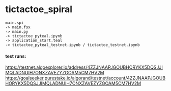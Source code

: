 # tictactoe_spiral

```
main.spi 
-> main.fsx 
-> main.py 
-> tictactoe_pyteal.ipynb 
-> application_start.teal
-> tictactoe_pyteal_testnet.ipynb / tictactoe_testnet.ipynb
```

#### test runs:
https://testnet.algoexplorer.io/address/4ZZJNAAPJGOUBHORYKX5DQSJJIMQLADNUIH7ONXZAVEZYZGOAM5CM7HV2M
https://goalseeker.purestake.io/algorand/testnet/account/4ZZJNAAPJGOUBHORYKX5DQSJJIMQLADNUIH7ONXZAVEZYZGOAM5CM7HV2M
